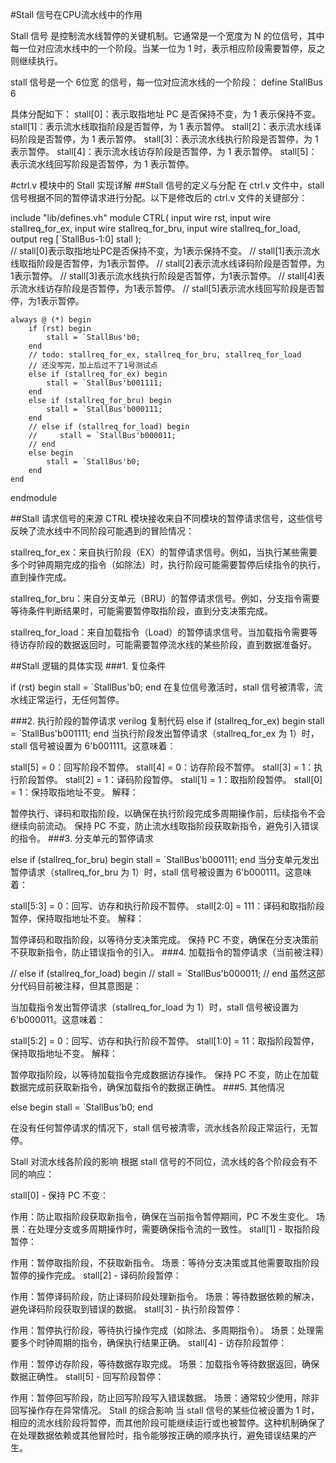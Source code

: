 #Stall 信号在CPU流水线中的作用

Stall 信号 是控制流水线暂停的关键机制。它通常是一个宽度为 N 的位信号，其中每一位对应流水线中的一个阶段。当某一位为 1 时，表示相应阶段需要暂停，反之则继续执行。

stall 信号是一个 6位宽 的信号，每一位对应流水线的一个阶段：
define StallBus 6

具体分配如下：
stall[0]：表示取指地址 PC 是否保持不变，为 1 表示保持不变。
stall[1]：表示流水线取指阶段是否暂停，为 1 表示暂停。
stall[2]：表示流水线译码阶段是否暂停，为 1 表示暂停。
stall[3]：表示流水线执行阶段是否暂停，为 1 表示暂停。
stall[4]：表示流水线访存阶段是否暂停，为 1 表示暂停。
stall[5]：表示流水线回写阶段是否暂停，为 1 表示暂停。


#ctrl.v 模块中的 Stall 实现详解
##Stall 信号的定义与分配
在 ctrl.v 文件中，stall 信号根据不同的暂停请求进行分配。以下是修改后的 ctrl.v 文件的关键部分：

include "lib/defines.vh"
module CTRL(
    input wire rst,
    input wire stallreq_for_ex,
    input wire stallreq_for_bru,
    input wire stallreq_for_load,
    output reg [`StallBus-1:0] stall
);  
    // stall[0]表示取指地址PC是否保持不变，为1表示保持不变。
    // stall[1]表示流水线取指阶段是否暂停，为1表示暂停。
    // stall[2]表示流水线译码阶段是否暂停，为1表示暂停。
    // stall[3]表示流水线执行阶段是否暂停，为1表示暂停。
    // stall[4]表示流水线访存阶段是否暂停，为1表示暂停。
    // stall[5]表示流水线回写阶段是否暂停，为1表示暂停。

    always @ (*) begin
        if (rst) begin
            stall = `StallBus'b0;
        end
        // todo: stallreq_for_ex, stallreq_for_bru, stallreq_for_load
        // 还没写完，加上后过不了1号测试点
        else if (stallreq_for_ex) begin
            stall = `StallBus'b001111;
        end
        else if (stallreq_for_bru) begin
            stall = `StallBus'b000111;
        end
        // else if (stallreq_for_load) begin
        //     stall = `StallBus'b000011;
        // end
        else begin
            stall = `StallBus'b0;
        end
    end

endmodule

##Stall 请求信号的来源
CTRL 模块接收来自不同模块的暂停请求信号，这些信号反映了流水线中不同阶段可能遇到的冒险情况：

stallreq_for_ex：来自执行阶段（EX）的暂停请求信号。例如，当执行某些需要多个时钟周期完成的指令（如除法）时，执行阶段可能需要暂停后续指令的执行，直到操作完成。

stallreq_for_bru：来自分支单元（BRU）的暂停请求信号。例如，分支指令需要等待条件判断结果时，可能需要暂停取指阶段，直到分支决策完成。

stallreq_for_load：来自加载指令（Load）的暂停请求信号。当加载指令需要等待访存阶段的数据返回时，可能需要暂停流水线的某些阶段，直到数据准备好。

##Stall 逻辑的具体实现
###1. 复位条件

if (rst) begin
    stall = `StallBus'b0;
end
在复位信号激活时，stall 信号被清零，流水线正常运行，无任何暂停。

###2. 执行阶段的暂停请求
verilog
复制代码
else if (stallreq_for_ex) begin
    stall = `StallBus'b001111;
end
当执行阶段发出暂停请求（stallreq_for_ex 为 1）时，stall 信号被设置为 6'b001111。这意味着：

stall[5] = 0：回写阶段不暂停。
stall[4] = 0：访存阶段不暂停。
stall[3] = 1：执行阶段暂停。
stall[2] = 1：译码阶段暂停。
stall[1] = 1：取指阶段暂停。
stall[0] = 1：保持取指地址不变。
解释：

暂停执行、译码和取指阶段，以确保在执行阶段完成多周期操作前，后续指令不会继续向前流动。
保持 PC 不变，防止流水线取指阶段获取新指令，避免引入错误的指令。
###3. 分支单元的暂停请求

else if (stallreq_for_bru) begin
    stall = `StallBus'b000111;
end
当分支单元发出暂停请求（stallreq_for_bru 为 1）时，stall 信号被设置为 6'b000111。这意味着：

stall[5:3] = 0：回写、访存和执行阶段不暂停。
stall[2:0] = 111：译码和取指阶段暂停，保持取指地址不变。
解释：

暂停译码和取指阶段，以等待分支决策完成。
保持 PC 不变，确保在分支决策前不获取新指令，防止错误指令的引入。
###4. 加载指令的暂停请求（当前被注释）

// else if (stallreq_for_load) begin
//     stall = `StallBus'b000011;
// end
虽然这部分代码目前被注释，但其意图是：

当加载指令发出暂停请求（stallreq_for_load 为 1）时，stall 信号被设置为 6'b000011。这意味着：

stall[5:2] = 0：回写、访存和执行阶段不暂停。
stall[1:0] = 11：取指阶段暂停，保持取指地址不变。
解释：

暂停取指阶段，以等待加载指令完成数据访存操作。
保持 PC 不变，防止在加载数据完成前获取新指令，确保加载指令的数据正确性。
###5. 其他情况

else begin
    stall = `StallBus'b0;
end

在没有任何暂停请求的情况下，stall 信号被清零，流水线各阶段正常运行，无暂停。

Stall 对流水线各阶段的影响
根据 stall 信号的不同位，流水线的各个阶段会有不同的响应：

stall[0] - 保持 PC 不变：

作用：防止取指阶段获取新指令，确保在当前指令暂停期间，PC 不发生变化。
场景：在处理分支或多周期操作时，需要确保指令流的一致性。
stall[1] - 取指阶段暂停：

作用：暂停取指阶段，不获取新指令。
场景：等待分支决策或其他需要取指阶段暂停的操作完成。
stall[2] - 译码阶段暂停：

作用：暂停译码阶段，防止译码阶段处理新指令。
场景：等待数据依赖的解决，避免译码阶段获取到错误的数据。
stall[3] - 执行阶段暂停：

作用：暂停执行阶段，等待执行操作完成（如除法、多周期指令）。
场景：处理需要多个时钟周期的指令，确保执行结果正确。
stall[4] - 访存阶段暂停：

作用：暂停访存阶段，等待数据存取完成。
场景：加载指令等待数据返回，确保数据正确性。
stall[5] - 回写阶段暂停：

作用：暂停回写阶段，防止回写阶段写入错误数据。
场景：通常较少使用，除非回写操作存在异常情况。
Stall 的综合影响
当 stall 信号的某些位被设置为 1 时，相应的流水线阶段将暂停，而其他阶段可能继续运行或也被暂停。这种机制确保了在处理数据依赖或其他冒险时，指令能够按正确的顺序执行，避免错误结果的产生。
